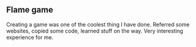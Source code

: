 ## Flame game
Creating a game was one of the coolest thing I have done. Referred some websites, copied some code, learned stuff on the way. Very interesting experience for me.

